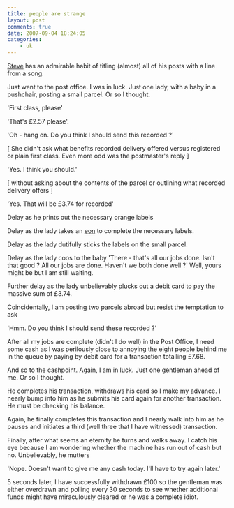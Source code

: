 ```yaml
---
title: people are strange
layout: post
comments: true
date: 2007-09-04 18:24:05
categories:
    - uk
---
```

[Steve](http://bclc.wordpress.com/) has an admirable habit of titling
(almost) all of his posts with a line from a song.

Just went to the post office. I was in luck. Just one lady, with a
baby in a pushchair, posting a small parcel. Or so I thought.

'First class, please'

'That's &pound;2.57 please'.

'Oh - hang on. Do you think I should send this recorded ?'

[ She didn't ask what benefits recorded delivery offered versus
registered or plain first class. Even more odd was the postmaster's
reply ]

'Yes. I think you should.'

[ without asking about the contents of the parcel or outlining what
recorded delivery offers ]

'Yes. That will be &pound;3.74 for recorded'

Delay as he prints out the necessary orange labels

Delay as the lady takes an
[eon](http://en.wikipedia.org/wiki/Eon_(geology)) to complete the
necessary labels.

Delay as the lady dutifully sticks the labels on the small parcel.

Delay as the lady coos to the baby 'There - that's all our jobs done.
Isn't that good ? All our jobs are done. Haven't we both done well ?'
Well, yours might be but I am still waiting.

Further delay as the lady unbelievably plucks out a debit card to pay
the massive sum of &pound;3.74.

Coincidentally, I am posting two parcels abroad but resist the
temptation to ask

'Hmm. Do you think I should send these recorded ?'

After all my jobs are complete (didn't I do well) in the Post Office, I
need some cash as I was perilously close to annoying the eight people
behind me in the queue by paying by debit card for a transaction
totalling &pound;7.68.

And so to the cashpoint. Again, I am in luck. Just one gentleman ahead
of me. Or so I thought.

He completes his transaction, withdraws his card so I make my advance. I
nearly bump into him as he submits his card again for another
transaction. He must be checking his balance.

Again, he finally completes this transaction and I nearly walk into him
as he pauses and initiates a third (well three that I have witnessed)
transaction.

Finally, after what seems an eternity he turns and walks away. I catch
his eye because I am wondering whether the machine has run out of cash
but no. Unbelievably, he mutters

'Nope. Doesn't want to give me any cash today. I'll have to try again
later.'

5 seconds later, I have successfully withdrawn &pound;100 so the
gentleman was either overdrawn and polling every 30 seconds to see
whether additional funds might have miraculously cleared or he was a
complete idiot.
